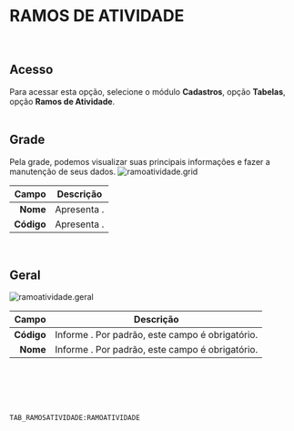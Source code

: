 # RAMOS DE ATIVIDADE
<br>

## Acesso
Para acessar esta opção, selecione o módulo **Cadastros**, opção **Tabelas**, opção **Ramos de Atividade**.
<br>
<br>

## Grade
Pela grade, podemos visualizar suas principais informações e fazer a manutenção de seus dados.
![ramoatividade.grid](https://raw.githubusercontent.com/netforcews/docs-erp/master/cadastros/imagens/ramoatividade.grid.png)

Campo | Descrição
--:|---
**Nome** | Apresenta .
**Código** | Apresenta .
<br>

## Geral
![ramoatividade.geral](https://raw.githubusercontent.com/netforcews/docs-erp/master/cadastros/imagens/ramoatividade.geral.png)

Campo | Descrição
--:|---
**Código** | Informe . Por padrão, este campo é obrigatório.
**Nome** | Informe . Por padrão, este campo é obrigatório.
<br>
<br>
<br>
<br>

```TAB_RAMOSATIVIDADE:RAMOATIVIDADE```
